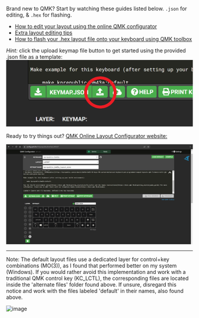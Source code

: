 Brand new to QMK? Start by watching these guides listed below. `.json` for editing, & `.hex` for flashing.
* [How to edit your layout using the online QMK configurator](https://www.youtube.com/watch?v=-imgglzDMdY&list=PLZlceRZZjRugJFL-vnenYnDrbMc6wu_e_&index=3)
* [Extra layout editing tips](https://www.youtube.com/watch?v=FMNbRU65Ykc&list=PLZlceRZZjRugJFL-vnenYnDrbMc6wu_e_&index=5)
* [How to flash your .hex layout file onto your keyboard using QMK toolbox](https://www.youtube.com/watch?v=fuBJbdCFF0Q&list=PLZlceRZZjRugJFL-vnenYnDrbMc6wu_e_&index=1)

*Hint:* click the upload keymap file button to get started using the provided .json file as a template:
![layout](https://github.com/KeebCathedral/MiniKeeb/blob/main/photos/upload%20json%20keymap%20button.png)

Ready to try things out? [QMK Online Layout Configurator website:](https://config.qmk.fm/#/kprepublic/bm43a/LAYOUT)

![layout](https://github.com/KeebCathedral/MiniKeeb/blob/main/photos/QMK%20configurator%20site.png)

---

Note: The default layout files use a dedicated layer for control+key combinations (MO(3)), as I found that performed better on my system (Windows). If you would rather avoid this implementation and work with a traditional QMK control key (KC_LCTL), the corresponding files are located inside the 'alternate files' folder found above. If unsure, disregard this notice and work with the files labeled 'default' in their names, also found above.

![image](https://github.com/KeebCathedral/MiniKeeb/assets/59219083/60ea28f9-6fdc-4f34-84c5-25c065269ea2)
